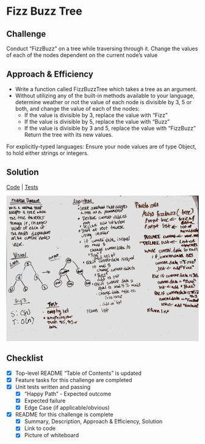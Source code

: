 # Fizz Buzz Tree

## Challenge
Conduct “FizzBuzz” on a tree while traversing through it. Change the values of each of the nodes dependent on the current node’s value

## Approach & Efficiency
- Write a function called FizzBuzzTree which takes a tree as an argument.
- Without utilizing any of the built-in methods available to your language, determine weather or not the value of each
 node is divisible by 3, 5 or both, and change the value of each of the nodes:
    - If the value is divisible by 3, replace the value with “Fizz”
    - If the value is divisible by 5, replace the value with “Buzz”
    - If the value is divisible by 3 and 5, replace the value with “FizzBuzz”
     Return the tree with its new values.

For explicitly-typed languages: Ensure your node values are of type Object, to hold either strings or integers.

## Solution
[Code](../src/main/java/fizzBuzzTree/FizzBuzzTree.java) | [Tests](../src/test/java/fizzBuzzTree/FizzBuzzTreeTest.java)

![White Board to Array Shift problem](../assets/fizzbuzz.jpg)

## Checklist
- [x] Top-level README “Table of Contents” is updated
- [x] Feature tasks for this challenge are completed
- [x] Unit tests written and passing
    - [x] “Happy Path” - Expected outcome
    - [x] Expected failure
    - [x] Edge Case (if applicable/obvious)
- [x] README for this challenge is complete
    - [x] Summary, Description, Approach & Efficiency, Solution
    - [x] Link to code
    - [x] Picture of whiteboard